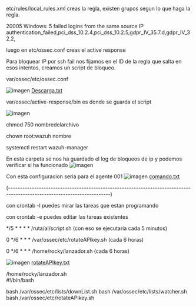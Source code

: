 etc/rules/local_rules.xml creas la regla, existen grupos segun lo que haga la regla.

<rule id="100100" level="10" frequency="5">
  <if_matched_sid>20005</if_matched_sid>
  <same_source_ip />
  <description>Windows: 5 failed logins from the same source IP</description>
  <group>authentication_failed,pci_dss_10.2.4,pci_dss_10.2.5,gdpr_IV_35.7.d,gdpr_IV_32.2,</group>
</rule> 


luego en etc/ossec.conf creas el active response 


Para bloquear IP por ssh fail nos fijamos en el ID de la regla que salta en esos intentos, creamos un script de bloqueo.




 var/ossec/etc/ossec.conf


![imagen](https://github.com/dojetin/Cheatsheet/assets/102966393/044dfe54-17e9-4108-ab96-0e709dc66eb9)
[Descarga.txt](https://github.com/dojetin/Cheatsheet/files/11591410/script.1.txt)


 var/ossec/active-response/bin es donde se guarda el script

![imagen](https://github.com/dojetin/Cheatsheet/assets/102966393/e0ddcdb9-bfc6-41a0-a698-be5af8e3ae25)


chmod 750 nombredelarchivo 

chown root:wazuh nombre

systemctl restart wazuh-manager

En esta carpeta se nos ha guardado el log de bloqueos de ip y podemos verificar si ha funcionado
![imagen](https://github.com/dojetin/Cheatsheet/assets/102966393/44e21a32-2de9-4b61-838c-b9380963a03c)



Con esta configuracion seria para el agente 001
![imagen](https://github.com/dojetin/Cheatsheet/assets/102966393/1c147e94-7bf7-4c8d-8202-da76a2a73a43)
[comando.txt](https://github.com/dojetin/Cheatsheet/files/11634443/comando.txt)

(-------------------------------------------------------------------------------------------------------------------------)

con crontab -l puedes mirar las tareas que estan programando

con crontab -e puedes editar las tareas existentes

*/5 * * * * /ruta/al/script.sh    (con eso se ejecutaria cada 5 minutos)

0 */6 * * * /var/ossec/etc/rotateAPIkey.sh   (cada 6 horas)

0 */6 * * * /home/rocky/lanzador.sh   (cada 6 horas)

![imagen](https://github.com/dojetin/Cheatsheet/assets/102966393/55f54a74-109a-42f7-8b30-bd8a2285fd33)
[rotateAPIkey.txt](https://github.com/dojetin/Cheatsheet/files/11634405/rotateAPIkey.txt)


/home/rocky/lanzador.sh                                                                                                 
#!/bin/bash

bash /var/ossec/etc/lists/downList.sh
bash /var/ossec/etc/lists/watcher.sh
bash /var/ossec/etc/rotateAPIkey.sh
